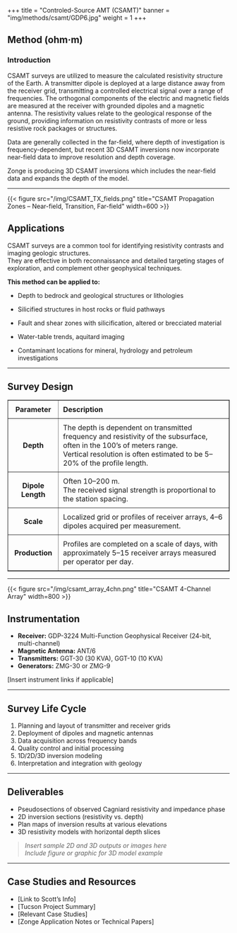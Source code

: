 +++
title = "Controled-Source AMT (CSAMT)"
banner = "img/methods/csamt/GDP6.jpg"
weight = 1
+++

## Method (ohm·m)

### Introduction

CSAMT surveys are utilized to measure the calculated resistivity structure of the Earth. A transmitter dipole is deployed at a large distance away from the receiver grid, transmitting a controlled electrical signal over a range of frequencies. The orthogonal components of the electric and magnetic fields are measured at the receiver with grounded dipoles and a magnetic antenna. The resistivity values relate to the geological response of the ground, providing information on resistivity contrasts of more or less resistive rock packages or structures.

Data are generally collected in the far-field, where depth of investigation is frequency-dependent, but recent 3D CSAMT inversions now incorporate near-field data to improve resolution and depth coverage.

Zonge is producing 3D CSAMT inversions which includes the near-field data and expands the depth of the model.

---

{{< figure src="/img/CSAMT_TX_fields.png" title="CSAMT Propagation Zones – Near-field, Transition, Far-field" width=600 >}}

## Applications

CSAMT surveys are a common tool for identifying resistivity contrasts and imaging geologic structures.  
They are effective in both reconnaissance and detailed targeting stages of exploration, and complement other geophysical techniques.

**This method can be applied to:**

- Depth to bedrock and geological structures or lithologies

- Silicified structures in host rocks or fluid pathways

- Fault and shear zones with silicification, altered or brecciated material

- Water-table trends, aquitard imaging

- Contaminant locations for mineral, hydrology and petroleum investigations

---

## Survey Design

<table border="1">
  <thead>
    <tr>
      <th style="padding: 10px; text-align: center;"><strong>Parameter</strong></th>
      <th style="padding: 10px; text-align: left;"><strong>Description</strong></th>
    </tr>
  </thead>
  <tbody>
    <tr>
      <td style="padding: 10px; text-align: center;"><strong>Depth</strong></td>
      <td style="padding: 10px; text-align: left;">
        The depth is dependent on transmitted frequency and resistivity of the subsurface, often in the 100’s of meters range.<br>
        Vertical resolution is often estimated to be 5–20% of the profile length.
      </td>
    </tr>
    <tr>
      <td style="padding: 10px; text-align: center;"><strong>Dipole Length</strong></td>
      <td style="padding: 10px; text-align: left;">
        Often 10–200 m.<br>
        The received signal strength is proportional to the station spacing.
      </td>
    </tr>
    <tr>
      <td style="padding: 10px; text-align: center;"><strong>Scale</strong></td>
      <td style="padding: 10px; text-align: left;">
        Localized grid or profiles of receiver arrays, 4–6 dipoles acquired per measurement.
      </td>
    </tr>
    <tr>
      <td style="padding: 10px; text-align: center;"><strong>Production</strong></td>
      <td style="padding: 10px; text-align: left;">
        Profiles are completed on a scale of days, with approximately 5–15 receiver arrays measured per operator per day.
      </td>
    </tr>
  </tbody>
</table>

---

{{< figure src="/img/csamt_array_4chn.png" title="CSAMT 4-Channel Array" width=800 >}}

## Instrumentation

- **Receiver:** GDP-3224 Multi-Function Geophysical Receiver (24-bit, multi-channel)
- **Magnetic Antenna:** ANT/6
- **Transmitters:** GGT-30 (30 KVA), GGT-10 (10 KVA)
- **Generators:** ZMG-30 or ZMG-9

[Insert instrument links if applicable]

---

## Survey Life Cycle

1. Planning and layout of transmitter and receiver grids
2. Deployment of dipoles and magnetic antennas
3. Data acquisition across frequency bands
4. Quality control and initial processing
5. 1D/2D/3D inversion modeling
6. Interpretation and integration with geology

---

## Deliverables

- Pseudosections of observed Cagniard resistivity and impedance phase
- 2D inversion sections (resistivity vs. depth)
- Plan maps of inversion results at various elevations
- 3D resistivity models with horizontal depth slices

> _Insert sample 2D and 3D outputs or images here_  
> _Include figure or graphic for 3D model example_

---

## Case Studies and Resources

- [Link to Scott’s Info]
- [Tucson Project Summary]
- [Relevant Case Studies]
- [Zonge Application Notes or Technical Papers]
